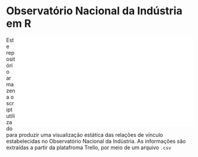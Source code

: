 # Observatório Nacional da Indústria em R

<img align="right" src="./logoONI/NAMMING - OBSERVATÓRIO NACIONAL DA INDÚSTRIA.png" width="480" height="240" frameBorder="0" class="giphy-embed" allowFullScreen></img>

Este repositório armazena o script utilizado para produzir uma visualização estática das relações de vínculo estabelecidas no Observatório Nacional da Indústria. As informações são extraídas a partir da platafroma Trello, por meio de um arquivo ``.csv``
